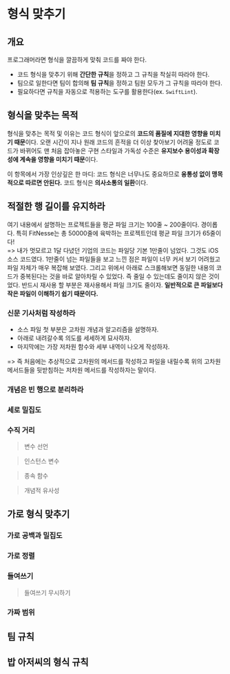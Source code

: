 # 형식 맞추기 

## 개요

프로그래머라면 형식을 깔끔하게 맞춰 코드를 짜야 한다.
* 코드 형식을 맞추기 위해 **간단한 규칙**을 정하고 그 규칙을 착실히 따라야 한다.
* 팀으로 일한다면 팀이 합의해 **팀 규칙**을 정하고 팀원 모두가 그 규칙을 따라야 한다.
* 필요하다면 규칙을 자동으로 적용하는 도구를 활용한다(ex. `SwiftLint`).

## 형식을 맞추는 목적

형식을 맞추는 목적 및 이유는 코드 형식이 앞으로의 **코드의 품질에 지대한 영향을 미치기 때문**이다. 오랜 시간이 지나 원래 코드의 흔적을 더 이상 찾아보기 어려울 정도로 코드가 바뀌어도 맨 처음 잡아놓은 구현 스타일과 가독성 수준은 **유지보수 용이성과 확장성에 계속을 영향을 미치기 때문**이다.

이 항목에서 가장 인상깊은 한 마디: 코드 형식은 너무나도 중요하므로 **융통성 없이 맹목적으로 따르면 안된다.** 코드 형식은 **의사소통의 일환**이다.

## 적절한 행 길이를 유지하라

여기 내용에서 설명하는 프로젝트들을 평균 파일 크기는 100줄 ~ 200줄이다. 경이롭다. 특히 FitNesse는 총 50000줄에 육박하는 프로젝트인데 평균 파일 크기가 65줄이다!
<br>=> 내가 멋모르고 1달 다녔던 기업의 코드는 파일당 기본 1만줄이 넘었다. 그것도 iOS 소스 코드였다. 1만줄이 넘는 파일들을 보고 느낀 점은 파일이 너무 커서 보기 어려웠고 파일 자체가 매우 복잡해 보였다. 그리고 위에서 아래로 스크롤해보면 동일한 내용의 코드가 중복된다는 것을 바로 알아차릴 수 있었다. 즉 줄일 수 있는데도 줄이지 않은 것이었다. 반드시 재사용 할 부분은 재사용해서 파일 크기도 줄이자. **일반적으로 큰 파일보다 작은 파일이 이해하기 쉽기 때문이다.**

### 신문 기사처럼 작성하라

* 소스 파일 첫 부분은 고차원 개념과 알고리즘을 설명하자. 
* 아래로 내려갈수록 의도를 세세하게 묘사하자. 
* 마지막에는 가장 저차원 함수와 세부 내역이 나오게 작성하자.

=> 즉 처음에는 추상적으로 고차원의 메서드를 작성하고 파일을 내릴수록 위의 고차원 메서드들을 뒷받침하는 저차원 메서드를 작성하자는 말이다.

### 개념은 빈 행으로 분리하라


### 세로 밀집도
### 수직 거리

> 변수 선언 

> 인스턴스 변수

> 종속 함수

> 개념적 유사성

## 가로 형식 맞추기

### 가로 공백과 밀집도

### 가로 정렬

### 들여쓰기

> 들여쓰기 무시하기

### 가짜 범위

## 팀 규칙

## 밥 아저씨의 형식 규칙